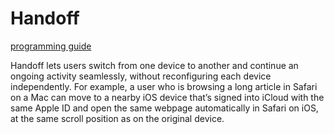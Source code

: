 # Handoff

[programming guide](https://support.apple.com/en-us/HT204681)

Handoff lets users switch from one device to another and continue an ongoing
activity seamlessly, without reconfiguring each device independently. For
example, a user who is browsing a long article in Safari on a Mac can move to a
nearby iOS device that’s signed into iCloud with the same Apple ID and open the
same webpage automatically in Safari on iOS, at the same scroll position as on
the original device.
